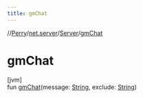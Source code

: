 ```yaml
---
title: gmChat
---
```

//[Perry](../../../index.html)/[net.server](../index.html)/[Server](index.html)/[gmChat](gm-chat.html)



# gmChat



[jvm]\
fun [gmChat](gm-chat.html)(message: [String](https://kotlinlang.org/api/latest/jvm/stdlib/kotlin/-string/index.html), exclude: [String](https://kotlinlang.org/api/latest/jvm/stdlib/kotlin/-string/index.html))




